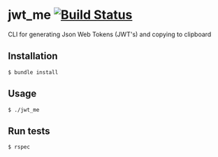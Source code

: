 # jwt_me [![Build Status](https://travis-ci.org/LoVka/jwt_me.svg?branch=master)](https://travis-ci.org/LoVka/jwt_me)

CLI for generating Json Web Tokens (JWT's) and copying to clipboard

## Installation

    $ bundle install

## Usage

    $ ./jwt_me

## Run tests

    $ rspec
